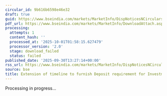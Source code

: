 ```yaml
---
circular_id: 9b616b6598e46e32
draft: true
guid: https://www.bseindia.com/markets/MarketInfo/DispNoticesNCirculars.aspx?Noticeid={056D6792-DAD9-49B2-A978-168098D39D33}&noticeno=20250930-61&dt=09/30/2025&icount=61&totcount=114&flag=0
pdf_url: https://www.bseindia.com/markets/MarketInfo/DownloadAttach.aspx?id=20250930-61&attachedId=
processing:
  attempts: 1
  content_hash: ''
  processed_at: '2025-10-01T01:58:15.627479'
  processor_version: '2.0'
  stage: download_failed
  status: failed
published_date: '2025-09-30T13:27:14+00:00'
rss_url: https://www.bseindia.com/markets/MarketInfo/DispNoticesNCirculars.aspx?Noticeid={056D6792-DAD9-49B2-A978-168098D39D33}&noticeno=20250930-61&dt=09/30/2025&icount=61&totcount=114&flag=0
source: bse
title: Extension of timeline to furnish Deposit requirement for Investment Advisers
---
```


Processing in progress...